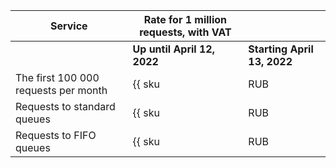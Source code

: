 Service | Rate for 1 million requests, with VAT | |
----- | ----- | -----
| | **Up until April 12, 2022** | **Starting April 13, 2022** |
The first 100 000 requests per month | {{ sku|RUB|ymq.queue.std.requests|string }} | Free
Requests to standard queues | {{ sku|RUB|ymq.queue.std.requests|pricingRate.0.1|string }} | ₽48.76
Requests to FIFO queues | {{ sku|RUB|ymq.queue.fifo.requests|pricingRate.0.1|string }} | ₽61.15
